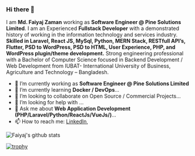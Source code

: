 ### Hi there 👋

I am **Md. Faiyaj Zaman** working as **Software Engineer @ Pine Solutions Limited**. I am an Experienced **Fullstack Developer** with a demonstrated history of working in the information technology and services industry. **Skilled in Laravel, React JS, MySql, Python, MERN Stack, RESTfull API’s, Flutter, PSD to WordPress, PSD to HTML, User Experience, PHP, and WordPress plugin/theme development.** Strong engineering professional with a Bachelor of Computer Science focused in Backend Development / Web Development from IUBAT- International University of Business, Agriculture and Technology – Bangladesh.

- 🔭 I’m currently working as **Software Engineer @ Pine Solutions Limited**
- 🌱 I’m currently learning **Docker / DevOps**...
- 👯 I’m looking to collaborate on Open Source / Commercial Projects...
- 🤔 I’m looking for help with ...
- 💬 Ask me about **Web Application Development (PHP/Laravel/Python/ReactJs/VueJs/)**...
- 📫 How to reach me: 
    [LinkedIn](https://www.linkedin.com/in/faiyajz/),


![Faiyaj's github stats](https://github-readme-stats.vercel.app/api?username=faiyajz&show_icons=true&hide_border=true)

[![trophy](https://github-profile-trophy.vercel.app/?username=faiyajz)](https://github.com/faiyajz/github-profile-trophy)
